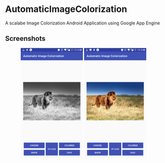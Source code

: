 # AutomaticImageColorization
A scalabe Image Colorization Android Application using Google App Engine

## Screenshots
<p align="center">
  <img src="/screenshots/Screenshot_20170505-170811.png" width="200"/>
  <img src="/screenshots/Screenshot_20170505-170857.png" width="200"/>
</p>
